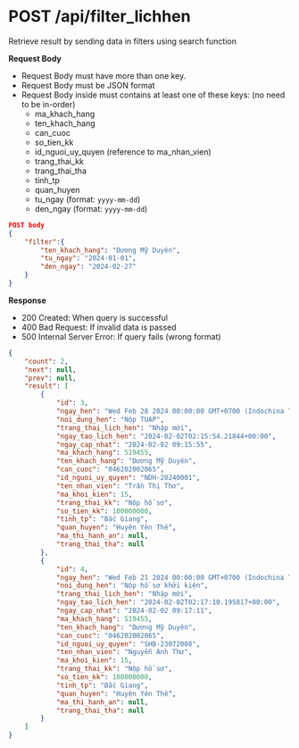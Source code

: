 # POST /api/filter_lichhen

Retrieve result by sending data in filters using search function

**Request Body**
- Request Body must have more than one key.
- Request Body must be JSON format
- Request Body inside must contains at least one of these keys: (no need to be in-order)
  - ma_khach_hang
  - ten_khach_hang
  - can_cuoc
  - so_tien_kk
  - id_nguoi_uy_quyen (reference to ma_nhan_vien)
  - trang_thai_kk
  - trang_thai_tha
  - tinh_tp
  - quan_huyen
  - tu_ngay (format: `yyyy-mm-dd`)
  - den_ngay (format: `yyyy-mm-dd`)
  
```json
POST body
{
    "filter":{
        "ten_khach_hang": "Dương Mỹ Duyên",
        "tu_ngay": "2024-01-01",
        "den_ngay": "2024-02-27"
    }
}
```

**Response**
- 200 Created: When query is successful
- 400 Bad Request: If invalid data is passed
- 500 Internal Server Error: If query fails (wrong format)
```json
{
    "count": 2,
    "next": null,
    "prev": null,
    "result": [
        {
            "id": 3,
            "ngay_hen": "Wed Feb 28 2024 00:00:00 GMT+0700 (Indochina Time)",
            "noi_dung_hen": "Nộp TUAP",
            "trang_thai_lich_hen": "Nhập mới",
            "ngay_tao_lich_hen": "2024-02-02T02:15:54.21844+00:00",
            "ngay_cap_nhat": "2024-02-02 09:15:55",
            "ma_khach_hang": 519455,
            "ten_khach_hang": "Dương Mỹ Duyên",
            "can_cuoc": "046202002065",
            "id_nguoi_uy_quyen": "NDH-20240001",
            "ten_nhan_vien": "Trần Thị Thơ",
            "ma_khoi_kien": 15,
            "trang_thai_kk": "Nộp hồ sơ",
            "so_tien_kk": 100000000,
            "tinh_tp": "Bắc Giang",
            "quan_huyen": "Huyện Yên Thế",
            "ma_thi_hanh_an": null,
            "trang_thai_tha": null
        },
        {
            "id": 4,
            "ngay_hen": "Wed Feb 21 2024 00:00:00 GMT+0700 (Indochina Time)",
            "noi_dung_hen": "Nộp hồ sơ khởi kiện",
            "trang_thai_lich_hen": "Nhập mới",
            "ngay_tao_lich_hen": "2024-02-02T02:17:10.195817+00:00",
            "ngay_cap_nhat": "2024-02-02 09:17:11",
            "ma_khach_hang": 519455,
            "ten_khach_hang": "Dương Mỹ Duyên",
            "can_cuoc": "046202002065",
            "id_nguoi_uy_quyen": "SHB-23072008",
            "ten_nhan_vien": "Nguyễn Anh Thư",
            "ma_khoi_kien": 15,
            "trang_thai_kk": "Nộp hồ sơ",
            "so_tien_kk": 100000000,
            "tinh_tp": "Bắc Giang",
            "quan_huyen": "Huyện Yên Thế",
            "ma_thi_hanh_an": null,
            "trang_thai_tha": null
        }
    ]
}
```